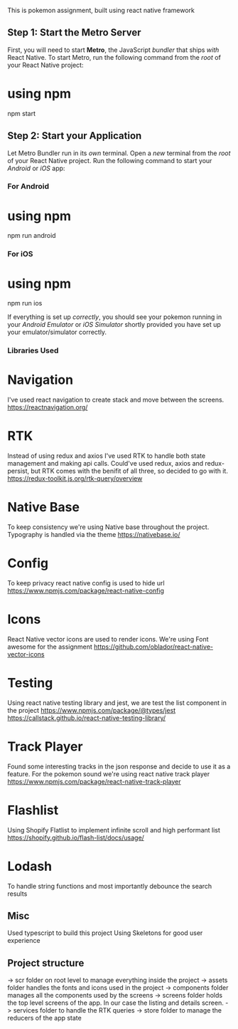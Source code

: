 This is pokemon assignment, built using react native framework

## Step 1: Start the Metro Server

First, you will need to start **Metro**, the JavaScript _bundler_ that ships _with_ React Native.
To start Metro, run the following command from the _root_ of your React Native project:
# using npm
npm start

## Step 2: Start your Application
Let Metro Bundler run in its _own_ terminal. Open a _new_ terminal from the _root_ of your React Native project. Run the following command to start your _Android_ or _iOS_ app:

### For Android
# using npm
npm run android

### For iOS
# using npm
npm run ios

If everything is set up _correctly_, you should see your pokemon running in your _Android Emulator_ or _iOS Simulator_ shortly provided you have set up your emulator/simulator correctly.

### Libraries Used
# Navigation
I've used react navigation to create stack and move between the screens.
https://reactnavigation.org/
# RTK
Instead of using redux and axios I've used RTK to handle both state management and making api calls.
Could've used redux, axios and redux-persist, but RTK comes with the benifit of all three, so decided to 
go with it.
https://redux-toolkit.js.org/rtk-query/overview
# Native Base
To keep consistency we're using Native base throughout the project.
Typography is handled via the theme
https://nativebase.io/
# Config
To keep privacy react native config is used to hide url
https://www.npmjs.com/package/react-native-config
# Icons
React Native vector icons are used to render icons. We're using Font awesome for the assignment
https://github.com/oblador/react-native-vector-icons
# Testing
Using react native testing library and jest, we are test the list component in the project
https://www.npmjs.com/package/@types/jest
https://callstack.github.io/react-native-testing-library/
# Track Player
Found some interesting tracks in the json response and decide to use it as a feature. For the pokemon 
sound we're using react native track player
https://www.npmjs.com/package/react-native-track-player
# Flashlist
Using Shopify Flatlist to implement infinite scroll and high performant list
https://shopify.github.io/flash-list/docs/usage/
# Lodash
To handle string functions and most importantly debounce the search results

## Misc
Used typescript to build this project
Using Skeletons for good user experience

## Project structure
-> scr folder on root level to manage everything inside the project
-> assets folder handles the fonts and icons used in the project
-> components folder manages all the components used by the screens
-> screens folder holds the top level screens of the app. In our case the listing and details screen.
-> services folder to handle the RTK queries
-> store folder to manage the reducers of the app state





